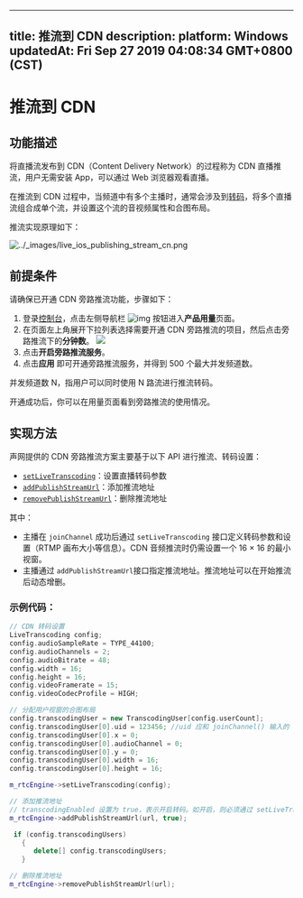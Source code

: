 
---
title: 推流到 CDN
description: 
platform: Windows
updatedAt: Fri Sep 27 2019 04:08:34 GMT+0800 (CST)
---
# 推流到 CDN
## 功能描述

将直播流发布到 CDN（Content Delivery Network）的过程称为 CDN 直播推流，用户无需安装 App，可以通过 Web 浏览器观看直播。

在推流到 CDN 过程中，当频道中有多个主播时，通常会涉及到[转码](https://docs.agora.io/cn/Agora%20Platform/terms?platform=All%20Platforms#转码)，将多个直播流组合成单个流，并设置这个流的音视频属性和合图布局。



推流实现原理如下：

<img alt="../_images/live_ios_publishing_stream_cn.png" src="https://web-cdn.agora.io/docs-files/cn/live_ios_publishing_stream_cn.png"/>

## 前提条件

请确保已开通 CDN 旁路推流功能，步骤如下：
1. 登录[控制台](https://dashboard.agora.io)，点击左侧导航栏 ![img](https://web-cdn.agora.io/docs-files/1551250582235) 按钮进入**产品用量**页面。
2. 在页面左上角展开下拉列表选择需要开通 CDN 旁路推流的项目，然后点击旁路推流下的**分钟数**。
![](https://web-cdn.agora.io/docs-files/1569297956098)
3. 点击**开启旁路推流服务**。
4. 点击**应用** 即可开通旁路推流服务，并得到 500 个最大并发频道数。

<div class="alert note"> 并发频道数 N，指用户可以同时使用 N 路流进行推流转码。</div>

开通成功后，你可以在用量页面看到旁路推流的使用情况。

## 实现方法

声网提供的 CDN 旁路推流方案主要基于以下 API 进行推流、转码设置：

-   [`setLiveTranscoding`](https://docs.agora.io/cn/Audio%20Broadcast/API%20Reference/cpp/classagora_1_1rtc_1_1_i_rtc_engine.html#a0601e4671357dc1ec942cccc5a6a1dde)：设置直播转码参数
-   [`addPublishStreamUrl`](https://docs.agora.io/cn/Audio%20Broadcast/API%20Reference/cpp/classagora_1_1rtc_1_1_i_rtc_engine.html#a5d62a13bd8391af83fb4ce123450f839)：添加推流地址
-   [`removePublishStreamUrl`](https://docs.agora.io/cn/Audio%20Broadcast/API%20Reference/cpp/classagora_1_1rtc_1_1_i_rtc_engine.html#a30e6c64cb616fbd78bedd8c516c320e7)：删除推流地址

其中：

- 主播在 `joinChannel` 成功后通过 `setLiveTranscoding` 接口定义转码参数和设置（RTMP 画布大小等信息）。CDN 音频推流时仍需设置一个 16 &times; 16 的最小视窗。
- 主播通过 `addPublishStreamUrl`接口指定推流地址。推流地址可以在开始推流后动态增删。

### 示例代码：

```C++
// CDN 转码设置
LiveTranscoding config;
config.audioSampleRate = TYPE_44100;
config.audioChannels = 2;
config.audioBitrate = 48;
config.width = 16;
config.height = 16;
config.videoFramerate = 15;
config.videoCodecProfile = HIGH;

// 分配用户视窗的合图布局
config.transcodingUser = new TranscodingUser[config.userCount];
config.transcodingUser[0].uid = 123456; //uid 应和 joinChannel() 输入的 uid 保持一致
config.transcodingUser[0].x = 0;
config.transcodingUser[0].audioChannel = 0;
config.transcodingUser[0].y = 0;
config.transcodingUser[0].width = 16;
config.transcodingUser[0].height = 16;

m_rtcEngine->setLiveTranscoding(config);
```

```C++
// 添加推流地址
// transcodingEnabled 设置为 true，表示开启转码。如开启，则必须通过 setLiveTranscoding 接口配置 LiveTranscoding 类。单主播模式下，我们不建议使用转码。
m_rtcEngine->addPublishStreamUrl(url, true);

 if (config.transcodingUsers)
   {
      delete[] config.transcodingUsers;
   }
```


```C++
// 删除推流地址
m_rtcEngine->removePublishStreamUrl(url);
```



